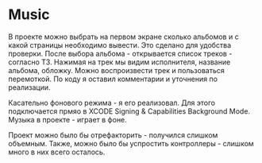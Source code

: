 # Music

В проекте можно выбрать на первом экране сколько альбомов и с какой страницы необходимо вывести. 
Это сделано для удобства проверки.  После выбора альбома - открывается список треков - согласно ТЗ. 
Нажимая на трек мы видим исполнителя, название альбома, обложку. Можно воспроизвести трек и пользоваться перемоткой. 
По коду я оставил комментарии и уточнения по реализации.

Касательно фонового режима - я его реализовал. Для этого подключается прмяо в XCODE Signing & Capabilities Background Mode. Музыка в проекте - играет в фоне. 

Проект можно было бы отрефакторить - получился слишком объемным. Также, можно было бы успростить контроллеры - слишком много в них всего осталось.
